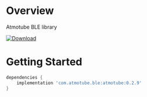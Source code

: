 # Overview
Atmotube BLE library

[ ![Download](https://api.bintray.com/packages/notanotherone/atmotube/atmotube/images/download.svg) ](https://bintray.com/notanotherone/atmotube/atmotube/_latestVersion)
# Getting Started
```groovy
dependencies {
    implementation 'com.atmotube.ble:atmotube:0.2.9'
}
```
